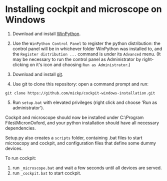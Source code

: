 # Installing cockpit and microscope on Windows

1. Download and install [WinPython](https://sourceforge.net/projects/winpython/files/WinPython_3.7/3.7.4.0/Winpython64-3.7.4.0.exe/download).

2. Use the ```WinPython Control Panel``` to register the python distribution: the control panel will be in whichever folder WinPython was installed to, and the ```Register distribution ...``` command is under its ```Advanced``` menu. (It may be necessary to run the control panel as Administrator by right-clicking on it's icon and choosing ```Run as Administrator```.)

3. Download and install [git](https://github.com/git-for-windows/git/releases/download/v2.22.0.windows.1/Git-2.22.0-64-bit.exe).

4. Use git to clone this repository: open a command prompt and run:
```
git clone https://github.com/mickp/cockpit-windows-installation.git
```

5. Run ```setup.bat``` with elevated privileges (right click and choose 'Run as administrator').

Cockpit and microscope should now be installed under C:\Program Files\MicronOxford, and your python installation should have all necessary dependencies. 

Setup.py also creates a ```scripts``` folder, containing .bat files to start microscopy and cockpit, and configuration files that define some dummy devices. 

To run cockpit:
1. run ```_microscope.bat``` and wait a few seconds until all devices are served.
2. run ```_cockpit.bat``` to start cockpit.
